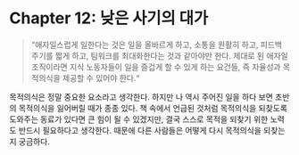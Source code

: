 # Chapter 12: 낮은 사기의 대가

> “애자일스럽게 일한다는 것은 일을 올바르게 하고, 소통을 원활히 하고, 피드백 주기를 짧게 하고, 팀워크를 최대화한다는 것과 같아야만 한다. 제대로 된 애자일 조직이라면 지식 노동자들이 일을 즐겁게 할 수 있게 하는 요건들, 즉 자율성과 목적의식을 제공할 수 있어야 한다.“

목적의식은 정말 중요한 요소라고 생각한다. 하지만 나 역시 주어진 일을 하다 보면 초반의 목적의식을 잃어버릴 때가 종종 있다. 책 속에서 언급된 것처럼 목적의식을 되찾도록 도와주는 동료가 있다면 큰 힘이 될 수 있겠지만, 결국 스스로 목적을 되찾기 위한 노력도 반드시 필요하다고 생각한다. 때문에 다른 사람들은 어떻게 다시 목적의식을 되찾는지 궁금하다. 
